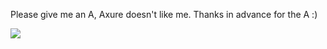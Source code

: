 Please give me an A, Axure doesn't like me. Thanks in advance for the A :)

![](https://i.giphy.com/media/v1.Y2lkPTc5MGI3NjExaHJoOTR6NTE1MHNiZ3A5NWg0YnRqZGE0aHQxamtyNjZtNjVvcWlxZyZlcD12MV9pbnRlcm5hbF9naWZfYnlfaWQmY3Q9Zw/crvFVxKWCE9lHzUR1u/giphy.gif)
